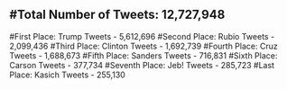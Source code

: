 #Total Number of Tweets: 12,727,948 
---
#First Place: Trump Tweets - 5,612,696
#Second Place: Rubio Tweets - 2,099,436
#Third Place: Clinton Tweets - 1,692,739
#Fourth Place: Cruz Tweets - 1,688,673
#Fifth Place: Sanders Tweets - 716,831
#Sixth Place: Carson Tweets - 377,734
#Seventh Place: Jeb! Tweets - 285,723
#Last Place: Kasich Tweets - 255,130
